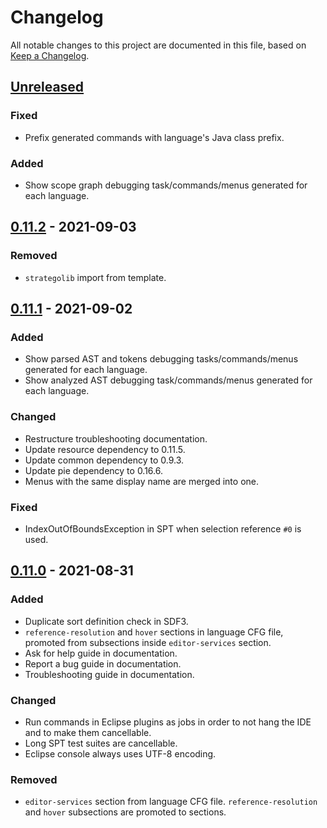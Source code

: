 # Changelog
All notable changes to this project are documented in this file, based on [Keep a Changelog](https://keepachangelog.com/en/1.0.0/).

## [Unreleased]
### Fixed
- Prefix generated commands with language's Java class prefix.

### Added
- Show scope graph debugging task/commands/menus generated for each language.

## [0.11.2] - 2021-09-03
### Removed
- `strategolib` import from template.

## [0.11.1] - 2021-09-02
### Added
- Show parsed AST and tokens debugging tasks/commands/menus generated for each language.
- Show analyzed AST debugging task/commands/menus generated for each language.

### Changed
- Restructure troubleshooting documentation.
- Update resource dependency to 0.11.5.
- Update common dependency to 0.9.3.
- Update pie dependency to 0.16.6.
- Menus with the same display name are merged into one.

### Fixed
- IndexOutOfBoundsException in SPT when selection reference `#0` is used.

## [0.11.0] - 2021-08-31
### Added
- Duplicate sort definition check in SDF3.
- `reference-resolution` and `hover` sections in language CFG file, promoted from subsections inside `editor-services` section.
- Ask for help guide in documentation.
- Report a bug guide in documentation.
- Troubleshooting guide in documentation.

### Changed
- Run commands in Eclipse plugins as jobs in order to not hang the IDE and to make them cancellable.
- Long SPT test suites are cancellable.
- Eclipse console always uses UTF-8 encoding.

### Removed
- `editor-services` section from language CFG file. `reference-resolution` and `hover` subsections are promoted to sections.

[Unreleased]: https://github.com/metaborg/spoofax-pie/compare/release-0.11.2...HEAD
[0.11.2]: https://github.com/metaborg/spoofax-pie/compare/release-0.11.1...release-0.11.2
[0.11.1]: https://github.com/metaborg/spoofax-pie/compare/release-0.11.0...release-0.11.1
[0.11.0]: https://github.com/metaborg/spoofax-pie/compare/release-0.10.0...release-0.11.0
